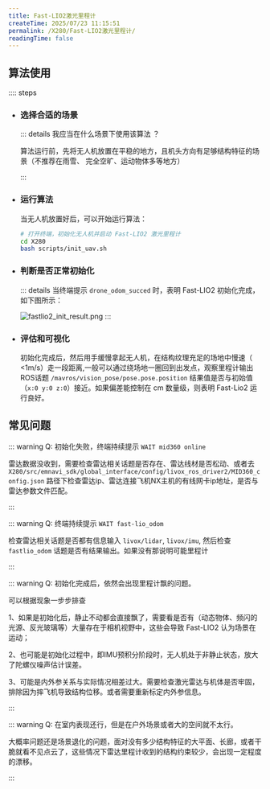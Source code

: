 ```yaml
---
title: Fast-LIO2激光里程计
createTime: 2025/07/23 11:15:51
permalink: /X280/Fast-LIO2激光里程计/
readingTime: false
---
```


## 算法使用

:::: steps

- ### 选择合适的场景
    ::: details 我应当在什么场景下使用该算法 ？

    算法运行前，先将无人机放置在平稳的地方，且机头方向有足够结构特征的场景（不推荐在雨雪、 完全空旷、运动物体多等地方）
    <!-- TODO(Derkai): 这里缺一个示例图，如下图所示： -->

    <!-- ![comparison_of_test_scenarios.png](https://emnavi-doc-img.oss-cn-beijing.aliyuncs.com/emnavi_assets/intro/comparison_of_test_scenarios.png) -->
    :::

- ### 运行算法
    当无人机放置好后，可以开始运行算法：

    ```bash
    # 打开终端，初始化无人机并启动 Fast-LIO2 激光里程计
    cd X280
    bash scripts/init_uav.sh
    ```

- ### 判断是否正常初始化
    ::: details 当终端提示 `drone_odom_succed` 时，表明 Fast-LIO2 初始化完成，如下图所示：

    ![fastlio2_init_result.png](https://file.emnavi.tech/MEDIA_ASSETS/X280/web/fastlio2_init_result.png)
    :::

- ### 评估和可视化

    初始化完成后，然后用手缓慢拿起无人机，在结构纹理充足的场地中慢速（ <1m/s）走一段距离,一般可以通过绕场地一圈回到出发点，观察里程计输出ROS话题 `/mavros/vision_pose/pose.pose.position` 结果值是否与初始值（`x:0 y:0 z:0`）接近。如果偏差能控制在 cm 数量级，则表明 Fast-Lio2 运行良好。
<!-- 
    ::: details [可选] 使用 Foxglove 远程可视化

    算法运行过程中，打开 Foxglove，可对程序运行状况进行可视化，如下图所示：
    ![vins_fusion_demo.png](https://emnavi-doc-img.oss-cn-beijing.aliyuncs.com/emnavi_assets/intro/vins_fusion_demo.png)

    ::: details 这里提供了布局配置文件，在Foxglove中导入该布局，实现上图
    <LinkCard title="点击下载 Foxglove 的 Vins-Fusion布局图（需解压后导入）" href="https://file.emnavi.tech/MEDIA_ASSETS/X280/web/x280_foxglove_layout.zip" > </LinkCard>

    ::: -->

## 常见问题

::: warning Q: 初始化失败，终端持续提示 `WAIT mid360 online`

雷达数据没收到，需要检查雷达相关话题是否存在、雷达线材是否松动、或者去 `X280/src/emnavi_sdk/global_interface/config/livox_ros_driver2/MID360_config.json` 路径下检查雷达ip、雷达连接飞机NX主机的有线网卡ip地址，是否与雷达参数文件匹配。

:::


::: warning Q: 终端持续提示 `WAIT fast-lio_odom`

检查雷达相关话题是否都有信息输入 `livox/lidar`, `livox/imu`, 然后检查 `fastlio_odom` 话题是否有结果输出。如果没有那说明可能里程计

:::


::: warning Q: 初始化完成后，依然会出现里程计飘的问题。

可以根据现象一步步排查

1、如果是初始化后，静止不动都会直接飘了，需要看是否有（动态物体、频闪的光源、反光玻璃等）大量存在于相机视野中，这些会导致 Fast-LIO2 认为场景在运动；

2、也可能是初始化过程中，即IMU预积分阶段时，无人机处于非静止状态，放大了陀螺仪噪声估计误差。

3、可能是内外参关系与实际情况相差过大。需要检查激光雷达与机体是否牢固，排除因为摔飞机导致结构位移。或者需要重新标定内外参信息。

:::

::: warning Q: 在室内表现还行，但是在户外场景或者大的空间就不太行。

大概率问题还是场景退化的问题，面对没有多少结构特征的大平面、长廊，或者干脆就看不见点云了，这些情况下雷达里程计收到的结构约束较少，会出现一定程度的漂移。

:::